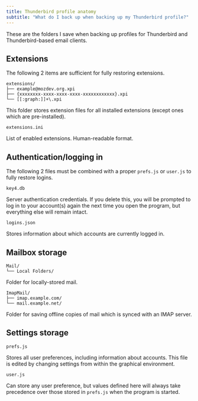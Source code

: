 ```yaml
---
title: Thunderbird profile anatomy
subtitle: "What do I back up when backing up my Thunderbird profile?"
---
```

These are the folders I save when backing up profiles for Thunderbird
and Thunderbird-based email clients.

Extensions
----------
The following 2 items are sufficient for fully restoring extensions.
```
extensions/
├── example@mozdev.org.xpi
├── {xxxxxxxx-xxxx-xxxx-xxxx-xxxxxxxxxxxx}.xpi
└── [[:graph:]]+\.xpi
```
This folder stores extension files for all installed extensions (except
ones which are pre-installed).
```
extensions.ini
```
List of enabled extensions. Human-readable format.

Authentication/logging in
-------------------------
The following 2 files must be combined with a proper `prefs.js` or
`user.js` to fully restore logins.
```
key4.db
```
Server authentication credentials. If you delete this, you will be
prompted to log in to your account(s) again the next time you open the
program, but everything else will remain intact.
```
logins.json
```
Stores information about which accounts are currently logged in.

Mailbox storage
---------------
```
Mail/
└── Local Folders/
```
Folder for locally-stored mail.
```
ImapMail/
├── imap.example.com/
└── mail.example.net/
```
Folder for saving offline copies of mail which is synced with an IMAP
server.

Settings storage
----------------
```
prefs.js
```
Stores all user preferences, including information about accounts. This
file is edited by changing settings from within the graphical
environment.
```
user.js
```
Can store any user preference, but values defined here will always take
precedence over those stored in `prefs.js` when the program is started.
